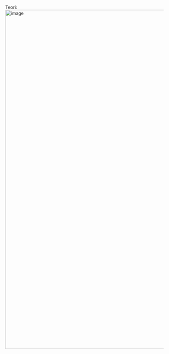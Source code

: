 Teori:
<img width="1919" height="1079" alt="image" src="https://github.com/user-attachments/assets/f426eaf3-4696-4757-a9ba-611a5533eb86" />
